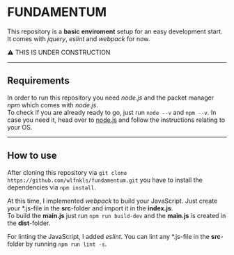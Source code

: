 # FUNDAMENTUM

This repository is a **basic enviroment** setup for an easy development start. <br />
It comes with _jquery_, _eslint_ and _webpack_ for now.

:warning: THIS IS UNDER CONSTRUCTION

----

## Requirements

In order to run this repository you need _node.js_ and the packet manager _npm_ which comes with _node.js_. <br />
To check if you are already ready to go, just run `node --v` and `npm --v`. In case you need it, head over to [node.js](https://nodejs.org/en/) and follow the instructions relating to your OS.

--- 

## How to use

After cloning this repository via `git clone https://github.com/wlfnkls/fundamentum.git` you have to install the dependencies via `npm install`.

At this time, I implemented _webpack_ to build your JavaScript. Just create your *.js-file in the **src**-folder and import it in the **index.js**. <br />
To build the **main.js** just run `npm run build-dev` and the **main.js** is created in the **dist**-folder.

For linting the JavaScript, I added _eslint_. You can lint any *.js-file in the **src**-folder by running `npm run lint -s`.